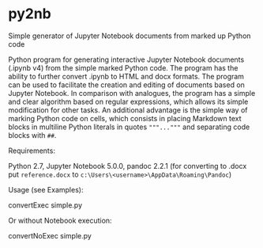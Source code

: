 # py2nb
Simple generator of Jupyter Notebook documents from marked up Python code

Python program for generating interactive Jupyter Notebook documents (.ipynb v4) from the simple marked Python code. The program has the ability to further convert .ipynb to HTML and docx formats. The program can be used to facilitate the creation and editing of documents based on Jupyter Notebook. In comparison with analogues, the program has a simple and clear algorithm based on regular expressions, which allows its simple modification for other tasks. An additional advantage is the simple way of marking Python code on cells, which consists in placing Markdown text blocks in multiline Python literals in quotes `"""..."""` and separating code blocks with `##`.

Requirements:

Python 2.7, Jupyter Notebook 5.0.0, pandoc 2.2.1 (for converting to .docx put `reference.docx` to `c:\Users\<username>\AppData\Roaming\Pandoc`)

Usage (see Examples):

  convertExec simple.py

Or without Notebook execution:

  convertNoExec simple.py
